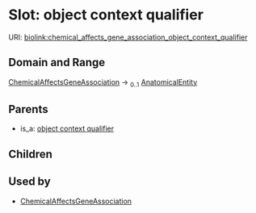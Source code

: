 
# Slot: object context qualifier




URI: [biolink:chemical_affects_gene_association_object_context_qualifier](https://w3id.org/biolink/vocab/chemical_affects_gene_association_object_context_qualifier)


## Domain and Range

[ChemicalAffectsGeneAssociation](ChemicalAffectsGeneAssociation.md) &#8594;  <sub>0..1</sub> [AnatomicalEntity](AnatomicalEntity.md)

## Parents

 *  is_a: [object context qualifier](object_context_qualifier.md)

## Children


## Used by

 * [ChemicalAffectsGeneAssociation](ChemicalAffectsGeneAssociation.md)
